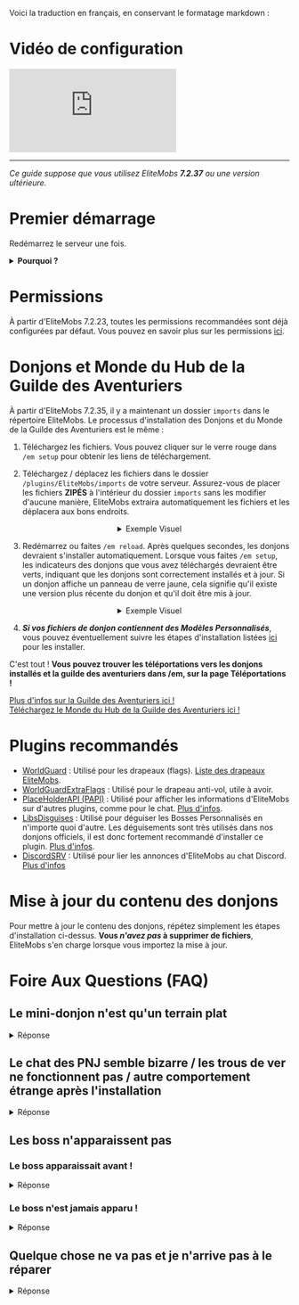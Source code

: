 Voici la traduction en français, en conservant le formatage markdown :

# Vidéo de configuration

<div class="outer-container">
<div class="iframe-container">
  <iframe class="video-iframe" src="https://www.youtube.com/embed/boRg2X4qhw4?si=2aRLV_j9UzNz_VO0" title="YouTube video player" frameborder="0" allow="accelerometer; autoplay; clipboard-write; encrypted-media; gyroscope; picture-in-picture; web-share" allowfullscreen></iframe>
</div>
</div>

***


*Ce guide suppose que vous utilisez EliteMobs ***7.2.37*** ou une version ultérieure.*

# Premier démarrage

Redémarrez le serveur une fois.

<details>

<summary><b>Pourquoi ?</b></summary>

EliteMobs augmente la santé maximale de votre fichier de configuration spigot.yml lors du premier démarrage du serveur. Cela permet aux mobs d'élite d'avoir plus de 2000 points de vie. Cela ne modifie pas la santé des autres mobs - donc cela ne change pas les mobs vanilla ou ceux des plugins.

Ce changement nécessite un redémarrage du serveur pour fonctionner correctement.

</details>

# Permissions

À partir d'EliteMobs 7.2.23, toutes les permissions recommandées sont déjà configurées par défaut. Vous pouvez en savoir plus sur les permissions [ici]($language$/elitemobs/permissions_and_commands.md).

# Donjons et Monde du Hub de la Guilde des Aventuriers

À partir d'EliteMobs 7.2.35, il y a maintenant un dossier `imports` dans le répertoire EliteMobs. Le processus d'installation des Donjons et du Monde de la Guilde des Aventuriers est le même :

1) Téléchargez les fichiers. Vous pouvez cliquer sur le verre rouge dans `/em setup` pour obtenir les liens de téléchargement.

2) Téléchargez / déplacez les fichiers dans le dossier `/plugins/EliteMobs/imports` de votre serveur. Assurez-vous de placer les fichiers **ZIPÉS** à l'intérieur du dossier `imports` sans les modifier d'aucune manière, EliteMobs extraira automatiquement les fichiers et les déplacera aux bons endroits.

<div align="center">

<details>

<summary>Exemple Visuel</summary>

<video autoplay loop muted controls>
  <source src="../../../img/wiki/setup_import.webm" type="video/webm">
  Your browser does not support the video tag.
</video>

</details>

</div>

3) Redémarrez ou faites `/em reload`. Après quelques secondes, les donjons devraient s'installer automatiquement. Lorsque vous faites `/em setup`, les indicateurs des donjons que vous avez téléchargés devraient être verts, indiquant que les donjons sont correctement installés et à jour. Si un donjon affiche un panneau de verre jaune, cela signifie qu'il existe une version plus récente du donjon et qu'il doit être mis à jour.

<div align="center">

<details>

<summary>Exemple Visuel</summary>


<video autoplay loop muted controls>
  <source src="../../../img/wiki/setup_install.webm" type="video/webm">
  Your browser does not support the video tag.
</video>

</details>

</div>

4) ***Si vos fichiers de donjon contiennent des Modèles Personnalisés***, vous pouvez éventuellement suivre les étapes d'installation listées [ici]($language$/elitemobs/custom_models.md&section=importing-custom-models-from-dungeons) pour les installer.

C'est tout ! **Vous pouvez trouver les téléportations vers les donjons installés et la guilde des aventuriers dans /em, sur la page Téléportations !**

[Plus d'infos sur la Guilde des Aventuriers ici !]($language$/elitemobs/adventurers_guild_world.md)
<br>[Téléchargez le Monde du Hub de la Guilde des Aventuriers ici !](https://magmaguy.itch.io/elitemobs-the-adventurers-guild)

# Plugins recommandés

- [WorldGuard](https://dev.bukkit.org/projects/worldguard) : Utilisé pour les drapeaux (flags). [Liste des drapeaux EliteMobs]($language$/elitemobs/worldguard_flags.md).
- [WorldGuardExtraFlags](https://www.spigotmc.org/resources/worldguard-extra-flags.4823/) : Utilisé pour le drapeau anti-vol, utile à avoir.
- [PlaceHolderAPI (PAPI)](https://www.spigotmc.org/resources/placeholderapi.6245/) : Utilisé pour afficher les informations d'EliteMobs sur d'autres plugins, comme pour le chat. [Plus d'infos]($language$/elitemobs/placeholders.md).
- [LibsDisguises](https://www.spigotmc.org/resources/libs-disguises-free.81/) : Utilisé pour déguiser les Bosses Personnalisés en n'importe quoi d'autre. Les déguisements sont très utilisés dans nos donjons officiels, il est donc fortement recommandé d'installer ce plugin. [Plus d'infos]($language$/elitemobs/libsdisguises.md).
- [DiscordSRV]($language$/elitemobs/discordsrv.md) : Utilisé pour lier les annonces d'EliteMobs au chat Discord. [Plus d'infos]($language$/elitemobs/discordsrv.md)

# Mise à jour du contenu des donjons

Pour mettre à jour le contenu des donjons, répétez simplement les étapes d'installation ci-dessus. **Vous ***n'avez pas*** à supprimer de fichiers**, EliteMobs s'en charge lorsque vous importez la mise à jour.

# Foire Aux Questions (FAQ)

## Le mini-donjon n'est qu'un terrain plat

<details><summary>Réponse</summary>

95% du temps, cela signifie que vous n'avez pas suivi les instructions de configuration. Si vous avez décompressé des fichiers ou chargé des mondes à l'aide d'autres plugins, réinstallez le contenu en suivant les étapes listées ci-dessus. Vous n'avez besoin d'aucun autre plugin pour charger correctement les mondes.

</details>

## Le chat des PNJ semble bizarre / les trous de ver ne fonctionnent pas / autre comportement étrange après l'installation

<details>

<summary>Réponse</summary>

Exécutez la commande `/em reload` après avoir configuré un donjon pour vous assurer que toutes les valeurs sont entièrement initialisées. Un redémarrage est encore mieux, mais ne devrait pas être nécessaire.

</details>

## Les boss n'apparaissent pas

### Le boss apparaissait avant !

<details>

<summary>Réponse</summary>

Les boss régionaux ont un temps de réapparition. Vous pouvez vérifier quand le boss est censé réapparaître en allant dans son fichier de configuration et en copiant les nombres après le `:` dans la section des lieux d'apparition.

Exemple :

```yml
spawnLocations:
- em_primis,1100.5,22.5,526.5,0.0,0.0:1643259941451
```

Dans ce cas, les nombres que vous recherchez sont `1643259941451`. Vous pouvez utiliser [ce](https://www.unixtimestamp.com/index.php) site web pour convertir cela en une date spécifique. Vous pouvez supprimer les nombres pour forcer le boss à réapparaître, assurez-vous de faire `/em reload` après les avoir supprimés.

</details>

### Le boss n'est jamais apparu !

<details>

<summary>Réponse</summary>

Vérifiez les points suivants :

- Avez-vous ou quelqu'un d'autre tué le boss, ou s'est-il échappé via la fonction de timeout ? Le boss pourrait être en train de réapparaître. Vérifiez les temps de recharge, les informations à ce sujet se trouvent dans la section ci-dessus.
- Vérifiez s'il y a des erreurs dans la console, surtout après avoir installé le donjon ou après un `/em reload`. Les erreurs devraient vous indiquer ce qui ne va pas.
- Vérifiez si votre région est protégée par un autre plugin qui empêcherait l'apparition de mobs
- Vérifiez la difficulté de votre monde, les mobs ne peuvent pas apparaître en difficulté paisible
- Vérifiez les drapeaux WorldGuard, voyez si l'apparition de mobs est autorisée
- Vérifiez si vous avez installé le contenu du donjon sur la zone d'apparition, qui est protégée par défaut
- Très, très rarement, le problème pourrait être lié au jour que votre serveur pense être. Assurez-vous que la date de la machine de votre serveur est correcte, sinon le mécanisme de réapparition pourrait causer des problèmes.

</details>


## Quelque chose ne va pas et je n'arrive pas à le réparer

<details>

<summary>Réponse</summary>

Cela arrive généralement après avoir essayé et échoué à modifier correctement des fichiers d'une manière qu'EliteMobs n'a pas pu réparer lui-même. Si vous êtes bloqué et ne parvenez pas à réparer le problème à partir des messages de la console au démarrage / lors de l'installation du donjon, la meilleure chose à faire est une installation propre d'EliteMobs.

Sauvegardez votre dossier `~/plugins/EliteMobs/data` pour conserver les données des joueurs, puis supprimez le dossier `~/plugins/EliteMobs/`. Démarrez votre serveur, arrêtez-le, restaurez le contenu de votre dossier de données sauvegardé **pendant que le serveur est hors ligne**, puis redémarrez-le. Vous pouvez maintenant reprendre l'installation du contenu d'EliteMobs.

</details>